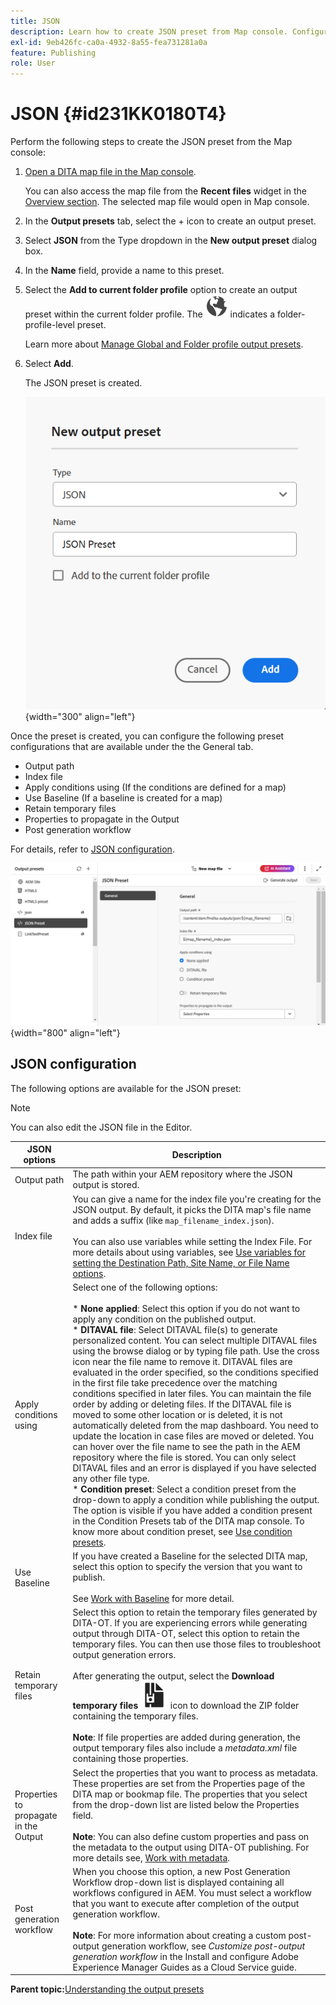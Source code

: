 ```yaml
---
title: JSON
description: Learn how to create JSON preset from Map console. Configure JSON output preset in AEM Guides.
exl-id: 9eb426fc-ca0a-4932-8a55-fea731281a0a
feature: Publishing
role: User
---
```

# JSON {#id231KK0180T4}

Perform the following steps to create the JSON preset from the Map console:

1. [Open a DITA map file in the Map console](./open-files-map-console.md). 

    You can also access the map file from the **Recent files** widget in the [Overview section](./intro-home-page.md#overview). The selected map file would open in Map console. 
1. In the **Output presets** tab, select the + icon to create an output preset. 
1. Select **JSON** from the Type dropdown in the **New output preset** dialog box. 
1. In the **Name** field, provide a name to this preset.
1. Select the **Add to current folder profile** option to create an output preset within the current folder profile. The ![folder profile icon](images/global-preset-icon.svg) indicates a folder-profile-level preset.  

   Learn more about [Manage Global and Folder profile output presets](./web-editor-manage-output-presets.md).

 1. Select **Add**.   

    The JSON preset is created.

    ![](images/json-preset-dialog-new.png){width="300" align="left"}

Once the preset is created, you can configure the following preset configurations that are available under the the General tab. 

-   Output path
-   Index file
-   Apply conditions using \(If the conditions are defined for a map\)
-   Use Baseline \(If a baseline is created for a map\)
-   Retain temporary files
-   Properties to propagate in the Output
-   Post generation workflow

For details, refer to [JSON configuration](#json-configuration).

![](images/json-preset-config.png){width="800" align="left"}

## JSON configuration

The following options are available for the JSON preset:

>[!NOTE]
>
> You can also edit the JSON file in the Editor.

| JSON options | Description |
| --- | --- |
| Output path | The path within your AEM repository where the JSON output is stored. |
| Index file | You can give a name for the index file you're creating for the JSON output. By default, it picks the DITA map's file name and adds a suffix (like `map_filename_index.json`).<br><br>You can also use variables while setting the Index File. For more details about using variables, see [Use variables for setting the Destination Path, Site Name, or File Name options](generate-output-use-variables.md#id18BUG70K05Z). |
| Apply conditions using | Select one of the following options:<br><br>* **None applied**: Select this option if you do not want to apply any condition on the published output.<br>* **DITAVAL file**: Select DITAVAL file(s) to generate personalized content. You can select multiple DITAVAL files using the browse dialog or by typing file path. Use the cross icon near the file name to remove it. DITAVAL files are evaluated in the order specified, so the conditions specified in the first file take precedence over the matching conditions specified in later files. You can maintain the file order by adding or deleting files. If the DITAVAL file is moved to some other location or is deleted, it is not automatically deleted from the map dashboard. You need to update the location in case files are moved or deleted. You can hover over the file name to see the path in the AEM repository where the file is stored. You can only select DITAVAL files and an error is displayed if you have selected any other file type.<br>* **Condition preset**: Select a condition preset from the drop-down to apply a condition while publishing the output. The option is visible if you have added a condition present in the Condition Presets tab of the DITA map console. To know more about condition preset, see [Use condition presets](generate-output-use-condition-presets.md#id1825FL004PN). |
| Use Baseline | If you have created a Baseline for the selected DITA map, select this option to specify the version that you want to publish.<br><br>See [Work with Baseline](generate-output-use-baseline-for-publishing.md#id1825FI0J0PF) for more detail. |
| Retain temporary files | Select this option to retain the temporary files generated by DITA-OT. If you are experiencing errors while generating output through DITA-OT, select this option to retain the temporary files. You can then use those files to troubleshoot output generation errors.<br> <br>  After generating the output, select the **Download temporary files** ![download temporary files icon](images/download-temp-files-icon.svg) icon to download the ZIP folder containing the temporary files. <br><br> **Note**:  If file properties are added during generation, the output temporary files also include a *metadata.xml* file containing those properties. | 
| Properties to propagate in the Output | Select the properties that you want to process as metadata. These properties are set from the Properties page of the DITA map or bookmap file. The properties that you select from the drop-down list are listed below the Properties field.<br><br>**Note**: You can also define custom properties and pass on the metadata to the output using DITA-OT publishing. For more details see, [Work with metadata](metadata-dita.md#id21BJ00QD0XA). |
| Post generation workflow | When you choose this option, a new Post Generation Workflow drop-down list is displayed containing all workflows configured in AEM. You must select a workflow that you want to execute after completion of the output generation workflow.<br><br>**Note**: For more information about creating a custom post-output generation workflow, see _Customize post-output generation workflow_ in the Install and configure Adobe Experience Manager Guides as a Cloud Service guide. |

**Parent topic:**[Understanding the output presets](generate-output-understand-presets.md)
